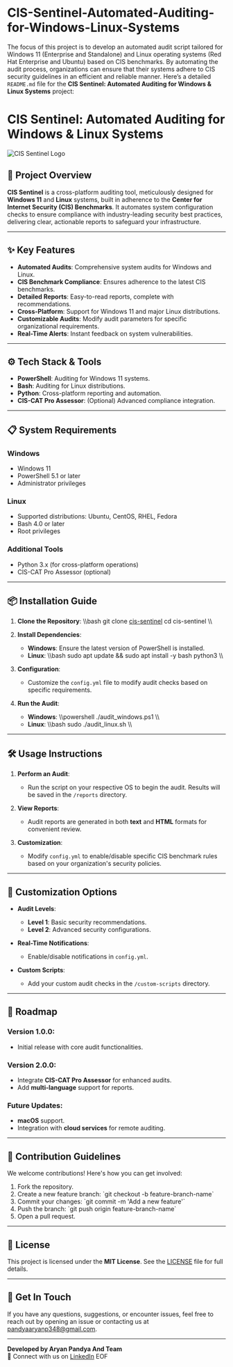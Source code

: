 # CIS-Sentinel-Automated-Auditing-for-Windows-Linux-Systems
The focus of this project is to develop an automated audit script tailored for Windows 11 (Enterprise and Standalone) and Linux operating systems (Red Hat Enterprise and Ubuntu) based on CIS benchmarks. By automating the audit process, organizations can ensure that their systems adhere to CIS security guidelines in an efficient and reliable manner.
Here’s a detailed `README.md` file for the **CIS Sentinel: Automated Auditing for Windows & Linux Systems** project:

# CIS Sentinel: Automated Auditing for Windows & Linux Systems

![CIS Sentinel Logo](https://example.com/logo.png) <!-- Replace with actual logo URL -->

## 🚀 Project Overview
**CIS Sentinel** is a cross-platform auditing tool, meticulously designed for **Windows 11** and **Linux** systems, built in adherence to the **Center for Internet Security (CIS) Benchmarks**. It automates system configuration checks to ensure compliance with industry-leading security best practices, delivering clear, actionable reports to safeguard your infrastructure.

---

## ✨ Key Features
- **Automated Audits**: Comprehensive system audits for Windows and Linux.
- **CIS Benchmark Compliance**: Ensures adherence to the latest CIS benchmarks.
- **Detailed Reports**: Easy-to-read reports, complete with recommendations.
- **Cross-Platform**: Support for Windows 11 and major Linux distributions.
- **Customizable Audits**: Modify audit parameters for specific organizational requirements.
- **Real-Time Alerts**: Instant feedback on system vulnerabilities.

---

## ⚙️ Tech Stack & Tools
- **PowerShell**: Auditing for Windows 11 systems.
- **Bash**: Auditing for Linux distributions.
- **Python**: Cross-platform reporting and automation.
- **CIS-CAT Pro Assessor**: (Optional) Advanced compliance integration.

---

## 📋 System Requirements

### Windows
- Windows 11
- PowerShell 5.1 or later
- Administrator privileges

### Linux
- Supported distributions: Ubuntu, CentOS, RHEL, Fedora
- Bash 4.0 or later
- Root privileges

### Additional Tools
- Python 3.x (for cross-platform operations)
- CIS-CAT Pro Assessor (optional)

---

## 📦 Installation Guide

1. **Clone the Repository**:
\\\bash
git clone [cis-sentinel](https://github.com/Aryan-136/CIS-Sentinel-Automated-Auditing-for-Windows-Linux-Systems/blob/main/README.md)
cd cis-sentinel
\\\

2. **Install Dependencies**:
   - **Windows**: Ensure the latest version of PowerShell is installed.
   - **Linux**:
\\\bash
sudo apt update && sudo apt install -y bash python3
\\\

3. **Configuration**:
   - Customize the `config.yml` file to modify audit checks based on specific requirements.

4. **Run the Audit**:
   - **Windows**:
\\\powershell
./audit_windows.ps1
\\\
   - **Linux**:
\\\bash
sudo ./audit_linux.sh
\\\

---

## 🛠️ Usage Instructions

1. **Perform an Audit**:
   - Run the script on your respective OS to begin the audit. Results will be saved in the `/reports` directory.

2. **View Reports**:
   - Audit reports are generated in both **text** and **HTML** formats for convenient review.

3. **Customization**:
   - Modify `config.yml` to enable/disable specific CIS benchmark rules based on your organization's security policies.

---

## 🔧 Customization Options

- **Audit Levels**:
  - **Level 1**: Basic security recommendations.
  - **Level 2**: Advanced security configurations.
  
- **Real-Time Notifications**:
  - Enable/disable notifications in `config.yml`.

- **Custom Scripts**:
  - Add your custom audit checks in the `/custom-scripts` directory.

---

## 📅 Roadmap

### Version 1.0.0:
- Initial release with core audit functionalities.

### Version 2.0.0:
- Integrate **CIS-CAT Pro Assessor** for enhanced audits.
- Add **multi-language** support for reports.

### Future Updates:
- **macOS** support.
- Integration with **cloud services** for remote auditing.

---

## 🤝 Contribution Guidelines

We welcome contributions! Here's how you can get involved:

1. Fork the repository.
2. Create a new feature branch: \`git checkout -b feature-branch-name\`
3. Commit your changes: \`git commit -m 'Add a new feature'\`
4. Push the branch: \`git push origin feature-branch-name\`
5. Open a pull request.

---

## 📜 License

This project is licensed under the **MIT License**. See the [LICENSE](./LICENSE) file for full details.

---

## 💬 Get In Touch

If you have any questions, suggestions, or encounter issues, feel free to reach out by opening an issue or contacting us at [pandyaaryanp348@gmail.com](pandyaaryanp348@gmail.com).

---

**Developed by Aryan Pandya And Team**  
🔗 Connect with us on [LinkedIn](https://www.linkedin.com/in/aryanpandya/) EOF
